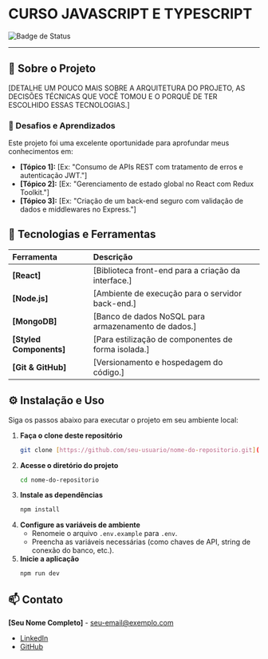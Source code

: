 # CURSO JAVASCRIPT E TYPESCRIPT

![Badge de Status](https://img.shields.io/badge/status-em%20desenvolvimento-yellow?style=for-the-badge)


---

## 🎯 Sobre o Projeto

[DETALHE UM POUCO MAIS SOBRE A ARQUITETURA DO PROJETO, AS DECISÕES TÉCNICAS QUE VOCÊ TOMOU E O PORQUÊ DE TER ESCOLHIDO ESSAS TECNOLOGIAS.]

### 🧠 Desafios e Aprendizados

Este projeto foi uma excelente oportunidade para aprofundar meus conhecimentos em:

-   **[Tópico 1]:** [Ex: "Consumo de APIs REST com tratamento de erros e autenticação JWT."]
-   **[Tópico 2]:** [Ex: "Gerenciamento de estado global no React com Redux Toolkit."]
-   **[Tópico 3]:** [Ex: "Criação de um back-end seguro com validação de dados e middlewares no Express."]

## 🚀 Tecnologias e Ferramentas

| Ferramenta | Descrição |
| :--- | :--- |
| **[React]** | [Biblioteca front-end para a criação da interface.] |
| **[Node.js]** | [Ambiente de execução para o servidor back-end.] |
| **[MongoDB]**| [Banco de dados NoSQL para armazenamento de dados.] |
| **[Styled Components]** | [Para estilização de componentes de forma isolada.] |
| **[Git & GitHub]** | [Versionamento e hospedagem do código.] |

## ⚙️ Instalação e Uso

Siga os passos abaixo para executar o projeto em seu ambiente local:

1.  **Faça o clone deste repositório**
    ```bash
    git clone [https://github.com/seu-usuario/nome-do-repositorio.git](https://github.com/seu-usuario/nome-do-repositorio.git)
    ```
2.  **Acesse o diretório do projeto**
    ```bash
    cd nome-do-repositorio
    ```
3.  **Instale as dependências**
    ```bash
    npm install
    ```
4.  **Configure as variáveis de ambiente**
    - Renomeie o arquivo `.env.example` para `.env`.
    - Preencha as variáveis necessárias (como chaves de API, string de conexão do banco, etc.).
5.  **Inicie a aplicação**
    ```bash
    npm run dev
    ```

## 📫 Contato

**[Seu Nome Completo]** - [seu-email@exemplo.com](mailto:seu-email@exemplo.com)

-   [LinkedIn](https://www.linkedin.com/in/seu-linkedin/)
-   [GitHub](https://github.com/seu-usuario/)
